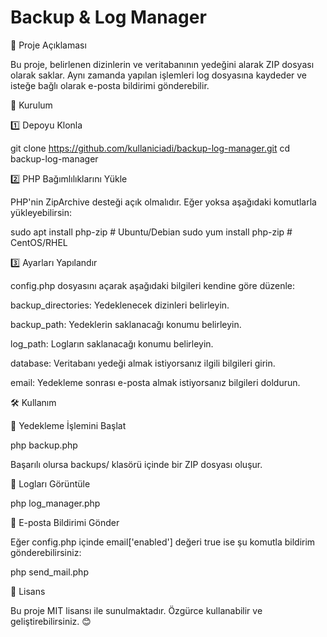 <h1>Backup & Log Manager</h1>

📌 Proje Açıklaması

Bu proje, belirlenen dizinlerin ve veritabanının yedeğini alarak ZIP dosyası olarak saklar. Aynı zamanda yapılan işlemleri log dosyasına kaydeder ve isteğe bağlı olarak e-posta bildirimi gönderebilir.

🚀 Kurulum

1️⃣ Depoyu Klonla

git clone https://github.com/kullaniciadi/backup-log-manager.git
cd backup-log-manager

2️⃣ PHP Bağımlılıklarını Yükle

PHP'nin ZipArchive desteği açık olmalıdır. Eğer yoksa aşağıdaki komutlarla yükleyebilirsin:

sudo apt install php-zip # Ubuntu/Debian
sudo yum install php-zip # CentOS/RHEL

3️⃣ Ayarları Yapılandır

config.php dosyasını açarak aşağıdaki bilgileri kendine göre düzenle:

backup_directories: Yedeklenecek dizinleri belirleyin.

backup_path: Yedeklerin saklanacağı konumu belirleyin.

log_path: Logların saklanacağı konumu belirleyin.

database: Veritabanı yedeği almak istiyorsanız ilgili bilgileri girin.

email: Yedekleme sonrası e-posta almak istiyorsanız bilgileri doldurun.

🛠 Kullanım

📌 Yedekleme İşlemini Başlat

php backup.php

Başarılı olursa backups/ klasörü içinde bir ZIP dosyası oluşur.

📌 Logları Görüntüle

php log_manager.php

📌 E-posta Bildirimi Gönder

Eğer config.php içinde email['enabled'] değeri true ise şu komutla bildirim gönderebilirsiniz:

php send_mail.php

📜 Lisans

Bu proje MIT lisansı ile sunulmaktadır. Özgürce kullanabilir ve geliştirebilirsiniz. 😊
